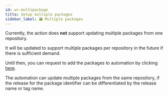 ```yaml
---
id: wr-multipackage
title: Setup multiple packages
sidebar_label: 🗃️ Multiple packages
---
```


Currently, the action does **not** support updating multiple packages from one repository.

It will be updated to support multiple packages per repository in the future if there is sufficient demand.

Until then, you can request to add the packages to automation by clicking [here][create-new-pkg-issue].

The automation can update multiple packages from the same repository, if the release for the package identifier can be differentiated by the release name or tag name.

[create-new-pkg-issue]: https://github.com/vedantmgoyal2009/vedantmgoyal2009/issues/new?assignees=vedantmgoyal2009&labels=new+package+%28wpa%29&template=wpa-pkg-request.yml&title=%5BNew+Package%5D%3A+
